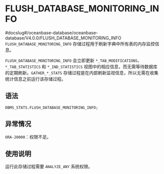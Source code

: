 FLUSH_DATABASE_MONITORING_INFO 
===================================================
#docslug#/oceanbase-database/oceanbase-database/V4.0.0/FLUSH_DATABASE_MONITORING_INFO
`FLUSH_DATABASE_MONITORING_INFO` 存储过程用于刷新字典中所有表的内存监控信息。 

`FLUSH_DATABASE_MONITORING_INFO` 会立即更新 `*_TAB_MODIFICATIONS`、`*_TAB_STATISTICS` 和 `*_IND_STATISTICS` 视图中的相应信息，而无需等待数据库的定期刷新。`GATHER_*_STATS` 存储过程是在内部刷新监视信息，所以无需在收集统计信息之前运行该存储过程。

语法 
-----------------------

```unknow
DBMS_STATS.FLUSH_DATABASE_MONITORING_INFO; 
```



异常情况 
-------------------------

`ORA-20000`：权限不足。

使用说明 
-------------------------

运行此存储过程需要 `ANALYZE_ANY` 系统权限。
